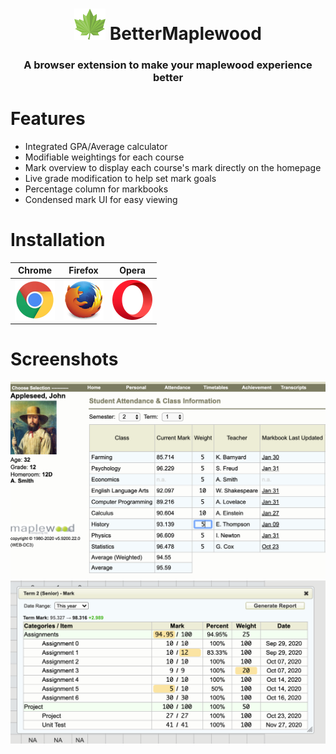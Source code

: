 <h1 align="center">
    <img src="/img/icon196.png" 
        height="50" width="50">
    BetterMaplewood <h3 align="center">A browser extension to make your maplewood experience better</h3>
</h1>

# Features
* Integrated GPA/Average calculator
* Modifiable weightings for each course
* Mark overview to display each course's mark directly on the homepage
* Live grade modification to help set mark goals
* Percentage column for markbooks
* Condensed mark UI for easy viewing

# Installation

| Chrome | Firefox | Opera |
| --------------- | -------- | -------- |
[![Install - Chrome](img/chrome64.png)](https://chrome.google.com/webstore/detail/bettermaplewood/baonaojcjpfdamkoenmgolcojncppifc) | [![Install - Firefox](img/firefox64.png)](https://addons.mozilla.org/en-US/firefox/addon/bettermaplewood/) | [![Install - Opera](img/opera64.png)](https://addons.opera.com/en/extensions/details/bettermaplewood)

# Screenshots
![Sample of how a user account would look with the extension](screenshots/AvgCalc.png?raw=true)
![Sample of the live markbook modifier](screenshots/LiveMarkbook.png?raw=true)
